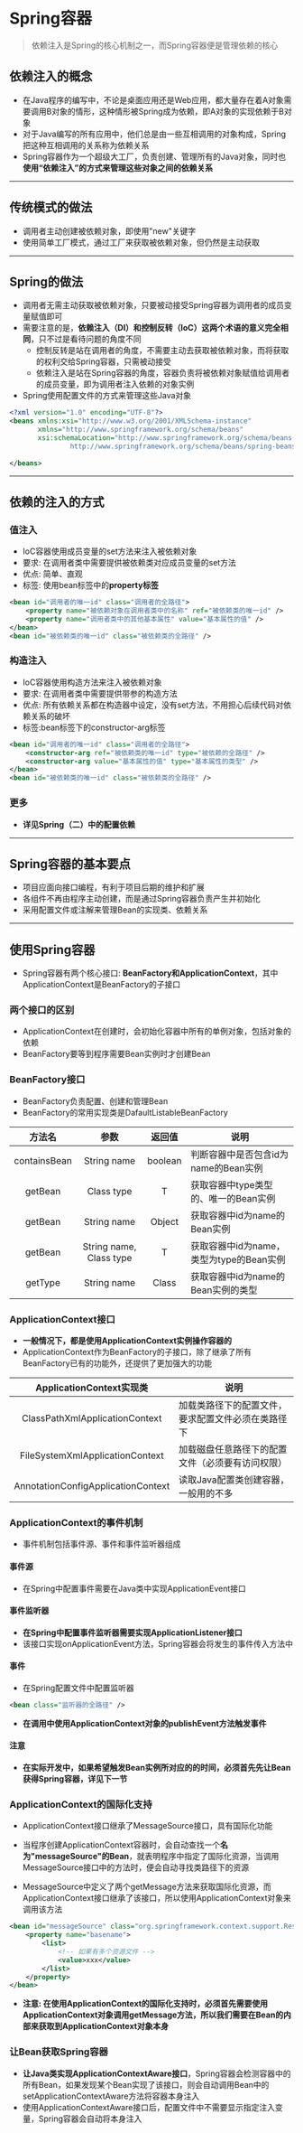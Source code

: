# Spring容器

> 依赖注入是Spring的核心机制之一，而Spring容器便是管理依赖的核心

## 依赖注入的概念

- 在Java程序的编写中，不论是桌面应用还是Web应用，都大量存在着A对象需要调用B对象的情形，这种情形被Spring成为依赖，即A对象的实现依赖于B对象
- 对于Java编写的所有应用中，他们总是由一些互相调用的对象构成，Spring把这种互相调用的关系称为依赖关系
- Spring容器作为一个超级大工厂，负责创建、管理所有的Java对象，同时也**使用“依赖注入”的方式来管理这些对象之间的依赖关系**

---

## 传统模式的做法

- 调用者主动创建被依赖对象，即使用"new"关键字
- 使用简单工厂模式，通过工厂来获取被依赖对象，但仍然是主动获取

---

## Spring的做法

- 调用者无需主动获取被依赖对象，只要被动接受Spring容器为调用者的成员变量赋值即可
- 需要注意的是，**依赖注入（DI）和控制反转（IoC）这两个术语的意义完全相同**，只不过是看待问题的角度不同
    - 控制反转是站在调用者的角度，不需要主动去获取被依赖对象，而将获取的权利交给Spring容器，只需被动接受
    - 依赖注入是站在Spring容器的角度，容器负责将被依赖对象赋值给调用者的成员变量，即为调用者注入依赖的对象实例
- Spring使用配置文件的方式来管理这些Java对象

```xml
<?xml version="1.0" encoding="UTF-8"?>
<beans xmlns:xsi="http://www.w3.org/2001/XMLSchema-instance"
       xmlns="http://www.springframework.org/schema/beans"
       xsi:schemaLocation="http://www.springframework.org/schema/beans
               http://www.springframework.org/schema/beans/spring-beans.xsd">
  
</beans>
```

---

## 依赖的注入的方式

### 值注入

- IoC容器使用成员变量的set方法来注入被依赖对象
- 要求: 在调用者类中需要提供被依赖类对应成员变量的set方法
- 优点: 简单、直观
- 标签: 使用bean标签中的**property标签**

```xml
<bean id="调用者的唯一id" class="调用者的全路径">
    <property name="被依赖对象在调用者类中的名称" ref="被依赖类的唯一id" />
    <property name="调用者类中的其他基本属性" value="基本属性的值" />
</bean>
<bean id="被依赖类的唯一id" class="被依赖类的全路径" />
```

### 构造注入

- IoC容器使用构造方法来注入被依赖对象
- 要求: 在调用者类中需要提供带参的构造方法
- 优点: 所有依赖关系都在构造器中设定，没有set方法，不用担心后续代码对依赖关系的破坏
- 标签:bean标签下的constructor-arg标签

```xml
<bean id="调用者的唯一id" class="调用者的全路径">
    <constructor-arg ref="被依赖类的唯一id" type="被依赖的全路径" />
    <constructor-arg value="基本属性的值" type="基本属性的类型" />
</bean>
<bean id="被依赖类的唯一id" class="被依赖类的全路径" />
```

### 更多

- **详见Spring（二）中的配置依赖**

---

## Spring容器的基本要点

- 项目应面向接口编程，有利于项目后期的维护和扩展
- 各组件不再由程序主动创建，而是通过Spring容器负责产生并初始化
- 采用配置文件或注解来管理Bean的实现类、依赖关系

---

## 使用Spring容器

- Spring容器有两个核心接口: **BeanFactory和ApplicationContext**，其中ApplicationContext是BeanFactory的子接口

### 两个接口的区别

- ApplicationContext在创建时，会初始化容器中所有的单例对象，包括对象的依赖
- BeanFactory要等到程序需要Bean实例时才创建Bean

### BeanFactory接口

- BeanFactory负责配置、创建和管理Bean
- BeanFactory的常用实现类是DafaultListableBeanFactory

|    方法名    |            参数            |  返回值   | 说明                                     |
| :----------: | :------------------------: | :-------: | ---------------------------------------- |
| containsBean |        String name         |  boolean  | 判断容器中是否包含id为name的Bean实例     |
|   getBean    |       Class<T> type        |     T     | 获取容器中type类型的、唯一的Bean实例     |
|   getBean    |        String name         |  Object   | 获取容器中id为name的Bean实例             |
|   getBean    | String name, Class<T> type |     T     | 获取容器中id为name，类型为type的Bean实例 |
|   getType    |        String name         | Class <T> | 获取容器中id为name的Bean实例的类型       |

### ApplicationContext接口

- **一般情况下，都是使用ApplicationContext实例操作容器的**
- ApplicationContext作为BeanFactory的子接口，除了继承了所有BeanFactory已有的功能外，还提供了更加强大的功能

|      ApplicationContext实现类      | 说明                                               |
| :--------------------------------: | -------------------------------------------------- |
|   ClassPathXmlApplicationContext   | 加载类路径下的配置文件，要求配置文件必须在类路径下 |
|  FileSystemXmlApplicationContext   | 加载磁盘任意路径下的配置文件（必须要有访问权限）   |
| AnnotationConfigApplicationContext | 读取Java配置类创建容器，一般用的不多               |

### ApplicationContext的事件机制

- 事件机制包括事件源、事件和事件监听器组成

#### 事件源

- 在Spring中配置事件需要在Java类中实现ApplicationEvent接口

#### 事件监听器

- **在Spring中配置事件监听器需要实现ApplicationListener接口**
- 该接口实现onApplicationEvent方法，Spring容器会将发生的事件传入方法中

#### 事件

- 在Spring配置文件中配置监听器

```xml
<bean class="监听器的全路径" />
```

- **在调用中使用ApplicationContext对象的publishEvent方法触发事件**

#### 注意

- **在实际开发中，如果希望触发Bean实例所对应的的时间，必须首先先让Bean获得Spring容器，详见下一节**

### ApplicationContext的国际化支持

- ApplicationContext接口继承了MessageSource接口，具有国际化功能
- 当程序创建ApplicationContext容器时，会自动查找一个**名为"messageSource"的Bean**，就表明程序中指定了国际化资源，当调用MessageSource接口中的方法时，便会自动寻找类路径下的资源

- MessageSource中定义了两个getMessage方法来获取国际化资源，而ApplicationContext接口继承了该接口，所以使用ApplicationContext对象来调用该方法

```xml
<bean id="messageSource" class="org.springframework.context.support.ResourceBundleMessageSource">
	<property name="basename">
    	<list>
        	<!-- 如果有多个资源文件 -->
            <value>xxx</value>
        </list>
    </property>
</bean>
```

- **注意: 在使用ApplicationContext的国际化支持时，必须首先需要使用ApplicationContext对象调用getMessage方法，所以我们需要在Bean的内部来获取到ApplicationContext对象本身**

### 让Bean获取Spring容器

- **让Java类实现ApplicationContextAware接口**，Spring容器会检测容器中的所有Bean，如果发现某个Bean实现了该接口，则会自动调用Bean中的setApplicationContextAware方法将容器本身注入
- 使用ApplicationContextAware接口后，配置文件中不需要显示指定注入变量，Spring容器会自动将本身注入